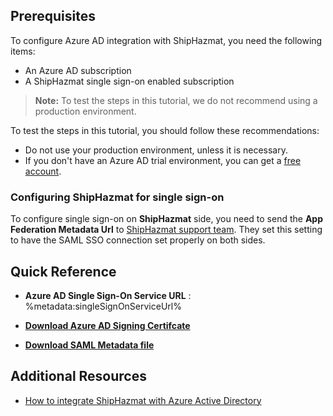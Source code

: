 ## Prerequisites

To configure Azure AD integration with ShipHazmat, you need the following items:

- An Azure AD subscription
- A ShipHazmat single sign-on enabled subscription

> **Note:**
> To test the steps in this tutorial, we do not recommend using a production environment.

To test the steps in this tutorial, you should follow these recommendations:

- Do not use your production environment, unless it is necessary.
- If you don't have an Azure AD trial environment, you can get a [free account](https://azure.microsoft.com/free/).

### Configuring ShipHazmat for single sign-on

To configure single sign-on on **ShipHazmat** side, you need to send the **App Federation Metadata Url** to [ShipHazmat support team](mailto:support@bureaudg.com). They set this setting to have the SAML SSO connection set properly on both sides.

## Quick Reference

* **Azure AD Single Sign-On Service URL** : %metadata:singleSignOnServiceUrl%

* **[Download Azure AD Signing Certifcate](%metadata:CertificateDownloadRawUrl%)**

* **[Download SAML Metadata file](%metadata:metadataDownloadUrl%)**

## Additional Resources

* [How to integrate ShipHazmat with Azure Active Directory](https://docs.microsoft.com/azure/active-directory/saas-apps/shiphazmat-tutorial)
